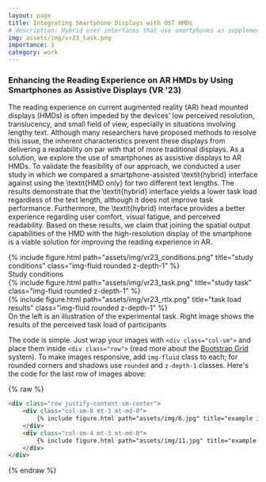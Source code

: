 ```yaml
---
layout: page
title: Integrating Smartphone Displays with OST HMDs
# description: Hybrid user interfaces that use smartphones as supplementary displays to enhance reading in AR
img: assets/img/vr23_task.png
importance: 1
category: work
---
```


### Enhancing the Reading Experience on AR HMDs by Using Smartphones as Assistive Displays (VR '23)
The reading experience on current augmented reality (AR) head mounted displays (HMDs) is often impeded by the devices' low perceived resolution, translucency, and small field of view, especially in situations involving lengthy text. Although many researchers have proposed methods to resolve this issue, the inherent characteristics prevent these displays from delivering a readability on par with that of more traditional displays. As a solution, we explore the use of smartphones as assistive displays to AR HMDs. To validate the feasibility of our approach, we conducted a user study in which we compared a smartphone-assisted \textit{hybrid} interface against using the \textit{HMD only} for two different text lengths. The results demonstrate that the \textit{hybrid} interface yields a lower task load regardless of the text length, although it does not improve task performance. Furthermore, the \textit{hybrid} interface provides a better experience regarding user comfort, visual fatigue, and perceived readability. Based on these results, we claim that joining the spatial output capabilities of the HMD with the high-resolution display of the smartphone is a viable solution for improving the reading experience in AR.

<div class="row">
    <div class="col-sm mt-3 mt-md-0">
        {% include figure.html path="assets/img/vr23_conditions.png" title="study conditions" class="img-fluid rounded z-depth-1" %}
    </div>
</div>
<div class="caption">
    Study conditions
</div>


<div class="row justify-content-sm-center">
    <div class="col-sm-8 mt-3 mt-md-0">
        {% include figure.html path="assets/img/vr23_task.png" title="study task" class="img-fluid rounded z-depth-1" %}
    </div>
    <div class="col-sm-4 mt-3 mt-md-0">
        {% include figure.html path="assets/img/vr23_rtlx.png" title="task load results" class="img-fluid rounded z-depth-1" %}
    </div>
</div>
<div class="caption">
    On the left is an illustration of the experimental task. Right image shows the results of the perceived task load of participants
</div>


The code is simple.
Just wrap your images with `<div class="col-sm">` and place them inside `<div class="row">` (read more about the <a href="https://getbootstrap.com/docs/4.4/layout/grid/">Bootstrap Grid</a> system).
To make images responsive, add `img-fluid` class to each; for rounded corners and shadows use `rounded` and `z-depth-1` classes.
Here's the code for the last row of images above:

{% raw %}
```html
<div class="row justify-content-sm-center">
    <div class="col-sm-8 mt-3 mt-md-0">
        {% include figure.html path="assets/img/6.jpg" title="example image" class="img-fluid rounded z-depth-1" %}
    </div>
    <div class="col-sm-4 mt-3 mt-md-0">
        {% include figure.html path="assets/img/11.jpg" title="example image" class="img-fluid rounded z-depth-1" %}
    </div>
</div>
```
{% endraw %}
